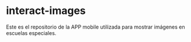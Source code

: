 # interact-images
Este es el repositorio de la APP mobile utilizada para mostrar imágenes en escuelas especiales.
